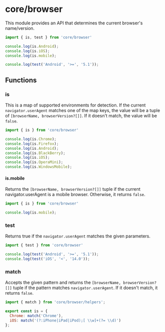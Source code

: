 # core/browser

This module provides an API that determines the current browser's name/version.

```js
import { is, test } from 'core/browser'

console.log(is.Android);
console.log(is.iOS);
console.log(is.mobile);

console.log(test('Android', '>=', '5.1'));
```

## Functions

### is

This is a map of supported environments for detection.
If the current `navigator.userAgent` matches one of the map keys,
the value will be a tuple of `[browserName, browserVersion?[]]`.
If it doesn't match, the value will be `false`.

```js
import { is } from 'core/browser'

console.log(is.Chrome);
console.log(is.Firefox);
console.log(is.Android);
console.log(is.BlackBerry);
console.log(is.iOS);
console.log(is.OperaMini);
console.log(is.WindowsMobile);
```

#### is.mobile

Returns the `[browserName, browserVersion?[]]` tuple if the current navigator.userAgent is a mobile browser.
Otherwise, it returns `false`.

```js
import { is } from 'core/browser'

console.log(is.mobile);
```

### test

Returns true if the `navigator.userAgent` matches the given parameters.

```js
import { test } from 'core/browser'

console.log(test('Android', '>=', '5.1'));
console.log(test('iOS', '<', '14.0'));
```

### match

Accepts the given pattern and returns the `[browserName, browserVersion?[]]` tuple
if the pattern matches `navigator.userAgent`.
If it doesn't match, it returns `false`.

```js
import { match } from 'core/browser/helpers';

export const is = {
  Chrome: match('Chrome'),
  iOS: match('(?:iPhone|iPad|iPod);[ \\w]+(?= \\d)')
};
```
